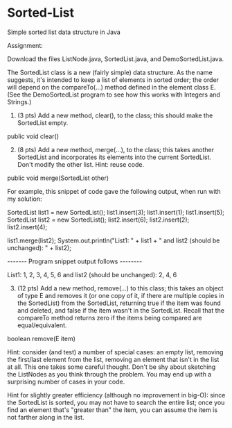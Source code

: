 # Sorted-List
Simple sorted list data structure in Java

Assignment:

Download the files ListNode.java, SortedList.java, and DemoSortedList.java.

The SortedList class is a new (fairly simple) data structure. As the name suggests, it's intended to keep a list of elements in sorted order; the order will depend on the compareTo(...) method defined in the element class E. (See the DemoSortedList program to see how this works with Integers and Strings.)

1. (3 pts) Add a new method, clear(), to the class; this should make the SortedList empty.

public void clear()

2. (8 pts) Add a new method, merge(...), to the class; this takes another SortedList and incorporates its elements into the current SortedList. Don't modify the other list. Hint: reuse code.

public void merge(SortedList<E> other)

For example, this snippet of code gave the following output, when run with my solution:

SortedList<Integer> list1 = new SortedList<Integer>();
list1.insert(3);
list1.insert(1);
list1.insert(5);
SortedList<Integer> list2 = new SortedList<Integer>();
list2.insert(6);
list2.insert(2);
list2.insert(4);

list1.merge(list2);
System.out.println("List1: " + list1 + " and list2 (should be unchanged): " + list2);

------- Program snippet output follows --------

List1: 1, 2, 3, 4, 5, 6 and list2 (should be unchanged): 2, 4, 6

3. (12 pts) Add a new method, remove(...) to this class; this takes an object of type E and removes it (or one copy of it, if there are multiple copies in the SortedList) from the SortedList, returning true if the item was found and deleted, and false if the item wasn't in the SortedList. Recall that the compareTo method returns zero if the items being compared are equal/equivalent.

boolean remove(E item)

Hint: consider (and test) a number of special cases: an empty list, removing the first/last element from the list, removing an element that isn't in the list at all. This one takes some careful thought. Don't be shy about sketching the ListNodes as you think through the problem. You may end up with a surprising number of cases in your code.

Hint for slightly greater efficiency (although no improvement in big-O): since the SortedList is sorted, you may not have to search the entire list; once you find an element that's "greater than" the item, you can assume the item is not farther along in the list.
